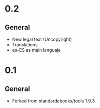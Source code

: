 # 0.2

## General

- New legal text (Uncopyright)
- Translations
- es-ES as main languaje 

# 0.1

## General

-  Forked from standardebooks/tools 1.9.3

